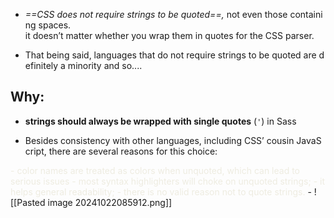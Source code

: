 - *==CSS does not require strings to be quoted==,* not even those containing spaces.
it doesn’t matter whether you wrap them in quotes for the CSS parser.

- That being said, languages that do not require strings to be quoted are definitely a minority and so....

## Why:
- **strings should always be wrapped with single quotes** (`'`) in Sass 

- Besides consistency with other languages, including CSS’ cousin JavaScript, there are several reasons for this choice:

<font color="#eeece1">- color names are treated as colors when unquoted, which can lead to serious issues</font>
<font color="#eeece1">	- most syntax highlighters will choke on unquoted strings;</font>
<font color="#eeece1">	- it helps general readability;</font>
<font color="#eeece1">	- there is no valid reason not to quote strings.</font>
	- ![[Pasted image 20241022085912.png]]